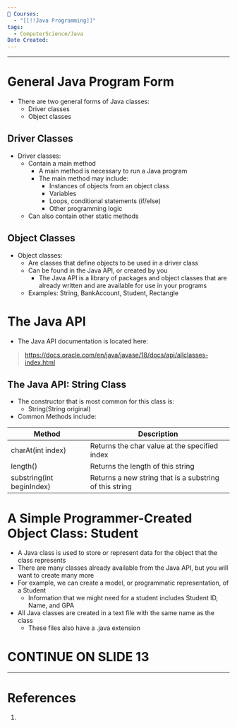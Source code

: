 ```yaml
---
📕 Courses:
  - "[[!!Java Programming]]"
tags:
  - ComputerScience/Java
Date Created:
---
```

---
# General Java Program Form
- There are two general forms of Java classes:
	- Driver classes
	- Object classes
## Driver Classes
- Driver classes:
	- Contain a main method
		- A main method is necessary to run a Java program
		- The main method may include:
			- Instances of objects from an object class
			- Variables
			- Loops, conditional statements (if/else)
			- Other programming logic
	- Can also contain other static methods
## Object Classes
- Object classes:
	- Are classes that define objects to be used in a driver class
	- Can be found in the Java API, or created by you
		- The Java API is a library of packages and object classes that are already written and are available for use in your programs
	- Examples: String, BankAccount, Student, Rectangle

# The Java API
- The Java API documentation is located here:
>https://docs.oracle.com/en/java/javase/18/docs/api/allclasses-index.html
## The Java API: String Class
- The constructor that is most common for this class is:
	- String(String original)
- Common Methods include:

| **Method**                | **Description**                                         |
| ------------------------- | ------------------------------------------------------- |
| charAt(int index)         | Returns the char value at the specified index           |
| length()                  | Returns the length of this string                       |
| substring(int beginIndex) | Returns a new string that is a substring of this string |
# A Simple Programmer-Created Object Class: Student
- A Java class is used to store or represent data for the object that the class represents
- There are many classes already available from the Java API, but you will want to create many more
- For example, we can create a model, or programmatic representation, of a Student
	- Information that we might need for a student includes Student ID, Name, and GPA
- All Java classes are created in a text file with the same name as the class
	- These files also have a .java extension
# CONTINUE ON SLIDE 13
---
# References
1. 